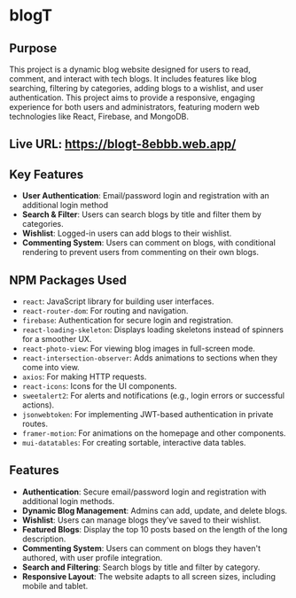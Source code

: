 # blogT

## Purpose

This project is a dynamic blog website designed for users to read, comment, and interact with tech blogs. It includes features like blog searching, filtering by categories, adding blogs to a wishlist, and user authentication. This project aims to provide a responsive, engaging experience for both users and administrators, featuring modern web technologies like React, Firebase, and MongoDB.

## Live URL: https://blogt-8ebbb.web.app/

## Key Features

- **User Authentication**: Email/password login and registration with an additional login method
- **Search & Filter**: Users can search blogs by title and filter them by categories.
- **Wishlist**: Logged-in users can add blogs to their wishlist.
- **Commenting System**: Users can comment on blogs, with conditional rendering to prevent users from commenting on their own blogs.

## NPM Packages Used

- `react`: JavaScript library for building user interfaces.
- `react-router-dom`: For routing and navigation.
- `firebase`: Authentication for secure login and registration.
- `react-loading-skeleton`: Displays loading skeletons instead of spinners for a smoother UX.
- `react-photo-view`: For viewing blog images in full-screen mode.
- `react-intersection-observer`: Adds animations to sections when they come into view.
- `axios`: For making HTTP requests.
- `react-icons`: Icons for the UI components.
- `sweetalert2`: For alerts and notifications (e.g., login errors or successful actions).
- `jsonwebtoken`: For implementing JWT-based authentication in private routes.
- `framer-motion`: For animations on the homepage and other components.
- `mui-datatables`: For creating sortable, interactive data tables.

## Features

- **Authentication**: Secure email/password login and registration with additional login methods.
- **Dynamic Blog Management**: Admins can add, update, and delete blogs.
- **Wishlist**: Users can manage blogs they’ve saved to their wishlist.
- **Featured Blogs**: Display the top 10 posts based on the length of the long description.
- **Commenting System**: Users can comment on blogs they haven't authored, with user profile integration.
- **Search and Filtering**: Search blogs by title and filter by category.
- **Responsive Layout**: The website adapts to all screen sizes, including mobile and tablet.
